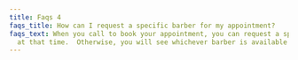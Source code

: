 ```yaml
---
title: Faqs 4
faqs_title: How can I request a specific barber for my appointment?
faqs_text: When you call to book your appointment, you can request a specific barber
  at that time.  Otherwise, you will see whichever barber is available first.
---
```


